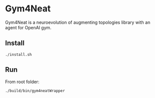 # Gym4Neat

Gym4Neat is a neuroevolution of augmenting topologies library with an agent for OpenAI gym.

## Install

```
./install.sh
```

## Run

From root folder:

```
./build/bin/gym4neatWrapper
```
